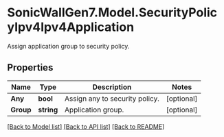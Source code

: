 # SonicWallGen7.Model.SecurityPolicyIpv4Ipv4Application
Assign application group to security policy.

## Properties

Name | Type | Description | Notes
------------ | ------------- | ------------- | -------------
**Any** | **bool** | Assign any to security policy. | [optional] 
**Group** | **string** | Application group. | [optional] 

[[Back to Model list]](../README.md#documentation-for-models) [[Back to API list]](../README.md#documentation-for-api-endpoints) [[Back to README]](../README.md)


